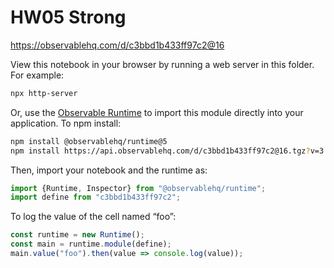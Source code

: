 # HW05 Strong

https://observablehq.com/d/c3bbd1b433ff97c2@16

View this notebook in your browser by running a web server in this folder. For
example:

~~~sh
npx http-server
~~~

Or, use the [Observable Runtime](https://github.com/observablehq/runtime) to
import this module directly into your application. To npm install:

~~~sh
npm install @observablehq/runtime@5
npm install https://api.observablehq.com/d/c3bbd1b433ff97c2@16.tgz?v=3
~~~

Then, import your notebook and the runtime as:

~~~js
import {Runtime, Inspector} from "@observablehq/runtime";
import define from "c3bbd1b433ff97c2";
~~~

To log the value of the cell named “foo”:

~~~js
const runtime = new Runtime();
const main = runtime.module(define);
main.value("foo").then(value => console.log(value));
~~~
